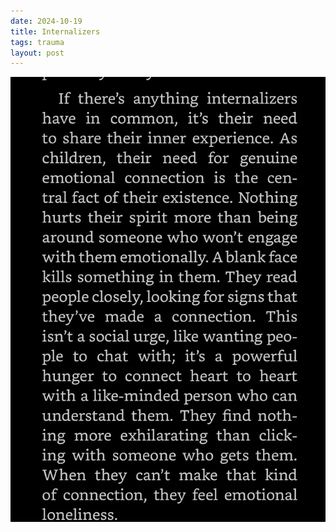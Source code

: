 ```yaml
---
date: 2024-10-19
title: Internalizers
tags: trauma
layout: post
---
```


![trauma-internalizers.png](https://raw.githubusercontent.com/muneer78/muneer78.github.io/master/images/trauma-internalizers.png)